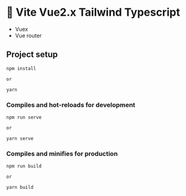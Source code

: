 # 👋 Vite Vue2.x Tailwind Typescript

- Vuex
- Vue router

## Project setup

```
npm install

or

yarn
```

### Compiles and hot-reloads for development

```
npm run serve

or

yarn serve
```

### Compiles and minifies for production

```
npm run build

or

yarn build
```
